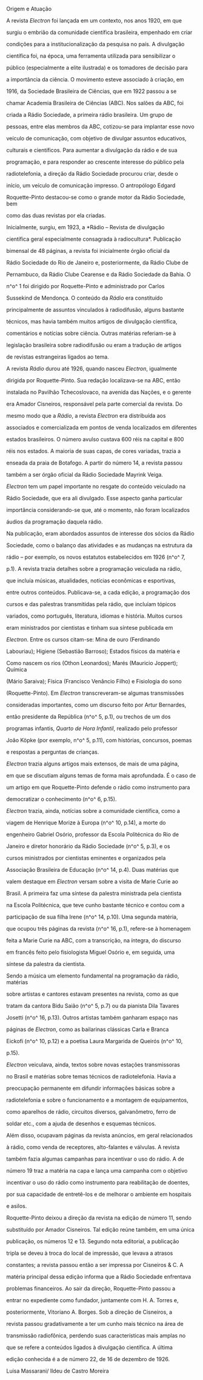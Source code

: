 

Origem e Atuação



A revista *Electron* foi lançada em um contexto, nos anos 1920, em que

surgiu o embrião da comunidade científica brasileira, empenhado em criar

condições para a institucionalização da pesquisa no país. A divulgação

científica foi, na época, uma ferramenta utilizada para sensibilizar o

público (especialmente a elite ilustrada) e os tomadores de decisão para

a importância da ciência. O movimento esteve associado à criação, em

1916, da Sociedade Brasileira de Ciências, que em 1922 passou a se

chamar Academia Brasileira de Ciências (ABC). Nos salões da ABC, foi

criada a Rádio Sociedade, a primeira rádio brasileira. Um grupo de

pessoas, entre elas membros da ABC, cotizou-se para implantar esse novo

veículo de comunicação, com objetivo de divulgar assuntos educativos,

culturais e científicos. Para aumentar a divulgação da rádio e de sua

programação, e para responder ao crescente interesse do público pela

radiotelefonia, a direção da Rádio Sociedade procurou criar, desde o

início, um veículo de comunicação impresso. O antropólogo Edgard

Roquette-Pinto destacou-se como o grande motor da Rádio Sociedade, bem

como das duas revistas por ela criadas.



Inicialmente, surgiu, em 1923, a *Rádio – Revista de divulgação

científica geral especialmente consagrada à radiocultura*. Publicação

bimensal de 48 páginas, a revista foi inicialmente órgão oficial da

Rádio Sociedade do Rio de Janeiro e, posteriormente, da Rádio Clube de

Pernambuco, da Rádio Clube Cearense e da Rádio Sociedade da Bahia. O

n^o^ 1 foi dirigido por Roquette-Pinto e administrado por Carlos

Sussekind de Mendonça. O conteúdo da *Rádio* era constituído

principalmente de assuntos vinculados à radiodifusão, alguns bastante

técnicos, mas havia também muitos artigos de divulgação científica,

comentários e notícias sobre ciência. Outras matérias referiam-se à

legislação brasileira sobre radiodifusão ou eram a tradução de artigos

de revistas estrangeiras ligados ao tema.



A revista *Rádio* durou até 1926, quando nasceu *Electron*, igualmente

dirigida por Roquette-Pinto. Sua redação localizava-se na ABC, então

instalada no Pavilhão Tchecoslovaco, na avenida das Nações, e o gerente

era Amador Cisneiros, responsável pela parte comercial da revista. Do

mesmo modo que a *Rádio*, a revista *Electron* era distribuída aos

associados e comercializada em pontos de venda localizados em diferentes

estados brasileiros. O número avulso custava 600 réis na capital e 800

réis nos estados. A maioria de suas capas, de cores variadas, trazia a

enseada da praia de Botafogo. A partir do número 14, a revista passou

também a ser órgão oficial da Rádio Sociedade Mayrink Veiga.



*Electron* tem um papel importante no resgate do conteúdo veiculado na

Rádio Sociedade, que era ali divulgado. Esse aspecto ganha particular

importância considerando-se que, até o momento, não foram localizados

áudios da programação daquela rádio.



Na publicação, eram abordados assuntos de interesse dos sócios da Rádio

Sociedade, como o balanço das atividades e as mudanças na estrutura da

rádio – por exemplo, os novos estatutos estabelecidos em 1926 (n^o^ 7,

p.1). A revista trazia detalhes sobre a programação veiculada na rádio,

que incluía músicas, atualidades, notícias econômicas e esportivas,

entre outros conteúdos. Publicava-se, a cada edição, a programação dos

cursos e das palestras transmitidas pela rádio, que incluíam tópicos

variados, como português, literatura, idiomas e história. Muitos cursos

eram ministrados por cientistas e tinham sua síntese publicada em

*Electron*. Entre os cursos citam-se: Mina de ouro (Ferdinando

Labouriau); Higiene (Sebastião Barroso); Estados físicos da matéria e

Como nascem os rios (Othon Leonardos); Marés (Mauricio Joppert); Química

(Mário Saraiva); Física (Francisco Venâncio Filho) e Fisiologia do sono

(Roquette-Pinto). Em *Electron* transcreveram-se algumas transmissões

consideradas importantes, como um discurso feito por Artur Bernardes,

então presidente da República (n^o^ 5, p.1), ou trechos de um dos

programas infantis, *Quarto de Hora Infantil*, realizado pelo professor

João Köpke (por exemplo, n^o^ 5, p.11), com histórias, concursos, poemas

e respostas a perguntas de crianças.



*Electron* trazia alguns artigos mais extensos, de mais de uma página,

em que se discutiam alguns temas de forma mais aprofundada. É o caso de

um artigo em que Roquette-Pinto defende o rádio como instrumento para

democratizar o conhecimento (n^o^ 6, p.15).



*Electron* trazia, ainda, notícias sobre a comunidade científica, como a

viagem de Henrique Morize à Europa (n^o^ 10, p.14), a morte do

engenheiro Gabriel Osório, professor da Escola Politécnica do Rio de

Janeiro e diretor honorário da Rádio Sociedade (n^o^ 5, p.3), e os

cursos ministrados por cientistas eminentes e organizados pela

Associação Brasileira de Educação (n^o^ 14, p.4). Duas matérias que

valem destaque em *Electron* versam sobre a visita de Marie Curie ao

Brasil. A primeira faz uma síntese da palestra ministrada pela cientista

na Escola Politécnica, que teve cunho bastante técnico e contou com a

participação de sua filha Irene (n^o^ 14, p.10). Uma segunda matéria,

que ocupou três páginas da revista (n^o^ 16, p.1), refere-se à homenagem

feita a Marie Curie na ABC, com a transcrição, na íntegra, do discurso

em francês feito pelo fisiologista Miguel Osório e, em seguida, uma

síntese da palestra da cientista.



Sendo a música um elemento fundamental na programação da rádio, matérias

sobre artistas e cantores estavam presentes na revista, como as que

tratam da cantora Bidu Saião (n^o^ 5, p.7) ou da pianista Dila Tavares

Josetti (n^o^ 16, p.13). Outros artistas também ganharam espaço nas

páginas de *Electron*, como as bailarinas clássicas Carla e Branca

Eickofi (n^o^ 10, p.12) e a poetisa Laura Margarida de Queirós (n^o^ 10,

p.15).



*Electron* veiculava, ainda, textos sobre novas estações transmissoras

no Brasil e matérias sobre temas técnicos de radiotelefonia. Havia a

preocupação permanente em difundir informações básicas sobre a

radiotelefonia e sobre o funcionamento e a montagem de equipamentos,

como aparelhos de rádio, circuitos diversos, galvanômetro, ferro de

soldar etc., com a ajuda de desenhos e esquemas técnicos.



Além disso, ocupavam páginas da revista anúncios, em geral relacionados

à rádio, como venda de receptores, alto-falantes e válvulas. A revista

também fazia algumas campanhas para incentivar o uso do rádio. A de

número 19 traz a matéria na capa e lança uma campanha com o objetivo

incentivar o uso do rádio como instrumento para reabilitação de doentes,

por sua capacidade de entretê-los e de melhorar o ambiente em hospitais

e asilos.



Roquette-Pinto deixou a direção da revista na edição de número 11, sendo

substituído por Amador Cisneiros. Tal edição reúne também, em uma única

publicação, os números 12 e 13. Segundo nota editorial, a publicação

tripla se deveu à troca do local de impressão, que levava a atrasos

constantes; a revista passou então a ser impressa por Cisneiros & C. A

matéria principal dessa edição informa que a Rádio Sociedade enfrentava

problemas financeiros. Ao sair da direção, Roquette-Pinto passou a

entrar no expediente como fundador, juntamente com H. A. Torres e,

posteriormente, Vitoriano A. Borges. Sob a direção de Cisneiros, a

revista passou gradativamente a ter um cunho mais técnico na área de

transmissão radiofônica, perdendo suas características mais amplas no

que se refere a conteúdos ligados à divulgação científica. A última

edição conhecida é a de número 22, de 16 de dezembro de 1926.



Luisa Massarani/ Ildeu de Castro Moreira



